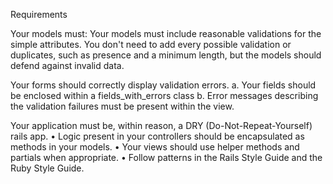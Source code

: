 Requirements

Your models must:
Your models must include reasonable validations for the simple attributes. You don't need to add every possible validation or duplicates, such as presence and a minimum length, but the models should defend against invalid data.


Your forms should correctly display validation errors.
a. Your fields should be enclosed within a fields_with_errors class
b. Error messages describing the validation failures must be present within the view.


Your application must be, within reason, a DRY (Do-Not-Repeat-Yourself) rails app.
• Logic present in your controllers should be encapsulated as methods in your models.
• Your views should use helper methods and partials when appropriate.
• Follow patterns in the Rails Style Guide and the Ruby Style Guide.

